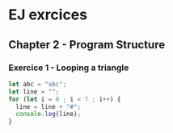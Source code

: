 # EJ exrcices

## Chapter 2 - Program Structure

### Exercice 1 - Looping a triangle

```javascript
let abc = "abc";
let line = "";
for (let i = 0 ; i < 7 ; i++) {
  line = line + "#";
  console.log(line);
}
```

